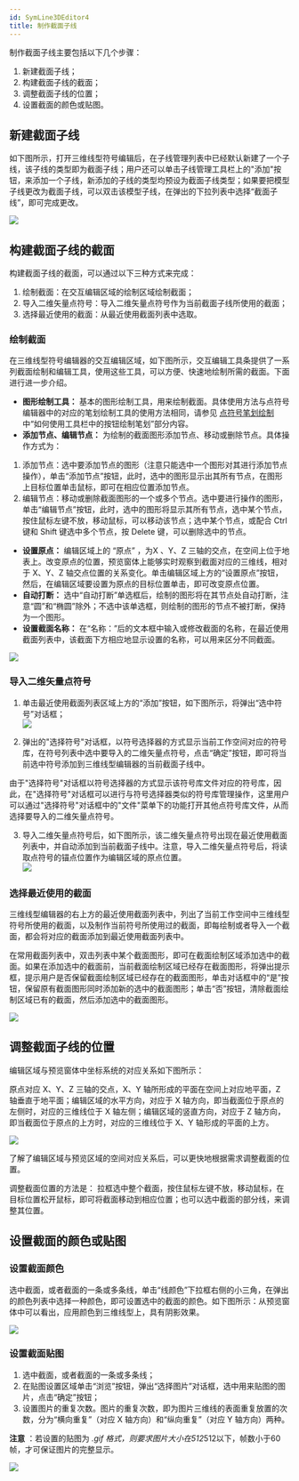 ```yaml
---
id: SymLine3DEditor4
title: 制作截面子线
---
```

制作截面子线主要包括以下几个步骤：

1. 新建截面子线；
2. 构建截面子线的截面；
3. 调整截面子线的位置；
4. 设置截面的颜色或贴图。

## 新建截面子线

如下图所示，打开三维线型符号编辑后，在子线管理列表中已经默认新建了一个子线，该子线的类型即为截面子线；用户还可以单击子线管理工具栏上的"添加"按钮，来添加一个子线，新添加的子线的类型均预设为截面子线类型；如果要把模型子线更改为截面子线，可以双击该模型子线，在弹出的下拉列表中选择“截面子线”，即可完成更改。

![](img/SymLine3DEditor4t1.png)  


## 构建截面子线的截面

构建截面子线的截面，可以通过以下三种方式来完成：

1. 绘制截面：在交互编辑区域的绘制区域绘制截面；
2. 导入二维矢量点符号：导入二维矢量点符号作为当前截面子线所使用的截面；
3. 选择最近使用的截面：从最近使用截面列表中选取。

### 绘制截面

在三维线型符号编辑器的交互编辑区域，如下图所示，交互编辑工具条提供了一系列截面绘制和编辑工具，使用这些工具，可以方便、快速地绘制所需的截面。下面进行进一步介绍。

* **图形绘制工具：** 基本的图形绘制工具，用来绘制截面。具体使用方法与点符号编辑器中的对应的笔划绘制工具的使用方法相同，请参见 [点符号笔划绘制](SymMarkerEditor6.html) 中“如何使用工具栏中的按钮绘制笔划”部分内容。
* **添加节点、编辑节点：** 为绘制的截面图形添加节点、移动或删除节点。具体操作方式为： 
1. 添加节点：选中要添加节点的图形（注意只能选中一个图形对其进行添加节点操作），单击“添加节点”按钮，此时，选中的图形显示出其所有节点，在图形上目标位置单击鼠标，即可在相应位置添加节点。 
2. 编辑节点：移动或删除截面图形的一个或多个节点。选中要进行操作的图形，单击“编辑节点”按钮，此时，选中的图形将显示其所有节点，选中某个节点，按住鼠标左键不放，移动鼠标，可以移动该节点；选中某个节点，或配合 Ctrl 键和 Shift 键选中多个节点，按 Delete 键，可以删除选中的节点。
* **设置原点：** 编辑区域上的
“原点” ，为X 、Y、Z 三轴的交点，在空间上位于地表上。改变原点的位置，预览窗体上能够实时观察到截面对应的三维线，相对于 X、Y、Z 轴交点位置的关系变化。单击编辑区域上方的“设置原点”按钮，然后，在编辑区域要设置为原点的目标位置单击，即可改变原点位置。
* **自动打断：** 选中“自动打断”单选框后，绘制的图形将在其节点处自动打断，注意“圆”和“椭圆”除外；不选中该单选框，则绘制的图形的节点不被打断，保持为一个图形。
* **设置截面名称：** 在“名称：”后的文本框中输入或修改截面的名称，在最近使用截面列表中，该截面下方相应地显示设置的名称，可以用来区分不同截面。  

![](img/SymLine3DEditor4t2.png)  


### 导入二维矢量点符号

1. 单击最近使用截面列表区域上方的“添加”按钮，如下图所示，将弹出“选中符号”对话框；  
  ![](img/SymLine3DEditor4t3.png)  

2. 弹出的"选择符号"对话框，以符号选择器的方式显示当前工作空间对应的符号库，在符号列表中选中要导入的二维矢量点符号，点击“确定”按钮，即可将当前选中符号添加到三维线型编辑器的当前截面子线中。

由于"选择符号"对话框以符号选择器的方式显示该符号库文件对应的符号库，因此，在"选择符号"对话框可以进行与符号选择器类似的符号库管理操作，这里用户可以通过"选择符号"对话框中的"文件"菜单下的功能打开其他点符号库文件，从而选择要导入的二维矢量点符号。

3. 导入二维矢量点符号后，如下图所示，该二维矢量点符号出现在最近使用截面列表中，并自动添加到当前截面子线中。注意，导入二维矢量点符号后，将读取点符号的锚点位置作为编辑区域的原点位置。    
 ![](img/SymLine3DEditor4t5.png)  


### 选择最近使用的截面

三维线型编辑器的右上方的最近使用截面列表中，列出了当前工作空间中三维线型符号所使用的截面，以及制作当前符号所使用过的截面，即每绘制或者导入一个截面，都会将对应的截面添加到最近使用截面列表中。

在常用截面列表中，双击列表中某个截面图形，即可在截面绘制区域添加选中的截面。如果在添加选中的截面前，当前截面绘制区域已经存在截面图形，将弹出提示框，提示用户是否保留截面绘制区域已经存在的截面图形，单击对话框中的“是”按钮，保留原有截面图形同时添加新的选中的截面图形；单击“否”按钮，清除截面绘制区域已有的截面，然后添加选中的截面图形。

![](img/SymLine3DEditor4t6.png)

## 调整截面子线的位置

编辑区域与预览窗体中坐标系统的对应关系如下图所示：

原点对应 X、Y、Z 三轴的交点，X、Y 轴所形成的平面在空间上对应地平面，Z 轴垂直于地平面；编辑区域的水平方向，对应于 X
轴方向，即当截面位于原点的左侧时，对应的三维线位于 X 轴左侧；编辑区域的竖直方向，对应于 Z 轴方向，即当截面位于原点的上方时，对应的三维线位于 X、Y
轴形成的平面的上方。

![](img/SymLine3DEditor4t8.png)  


了解了编辑区域与预览区域的空间对应关系后，可以更快地根据需求调整截面的位置。

调整截面位置的方法是： 拉框选中整个截面，按住鼠标左键不放，移动鼠标，在目标位置松开鼠标，即可将截面移动到相应位置；也可以选中截面的部分线，来调整其位置。

## 设置截面的颜色或贴图

### 设置截面颜色

选中截面，或者截面的一条或多条线，单击“线颜色”下拉框右侧的小三角，在弹出的颜色列表中选择一种颜色，即可设置选中的截面的颜色。如下图所示：从预览窗体中可以看出，应用颜色到三维线型上，具有阴影效果。

![](img/SymLine3DEditor4t9.png)  


### 设置截面贴图

1. 选中截面，或者截面的一条或多条线； 
2. 在贴图设置区域单击“浏览”按钮，弹出“选择图片”对话框，选中用来贴图的图片，点击“确定”按钮； 
3. 设置图片的重复次数。图片的重复次数，即为图片三维线的表面重复放置的次数，分为“横向重复”（对应 X 轴方向）和“纵向重复”（对应 Y 轴方向）两种。 

**注意** ：若设置的贴图为 *.gif 格式，则要求图片大小在512*512以下，帧数小于60帧，才可保证图片的完整显示。

![](img/SymLine3DEditor4t10.png)  

